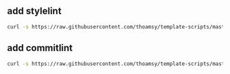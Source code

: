 ## add stylelint

```bash
curl -s https://raw.githubusercontent.com/thoamsy/template-scripts/master/stylelint.sh | bash
```


## add commitlint

```bash
curl -s https://raw.githubusercontent.com/thoamsy/template-scripts/master/commitlint.sh | bash
```
